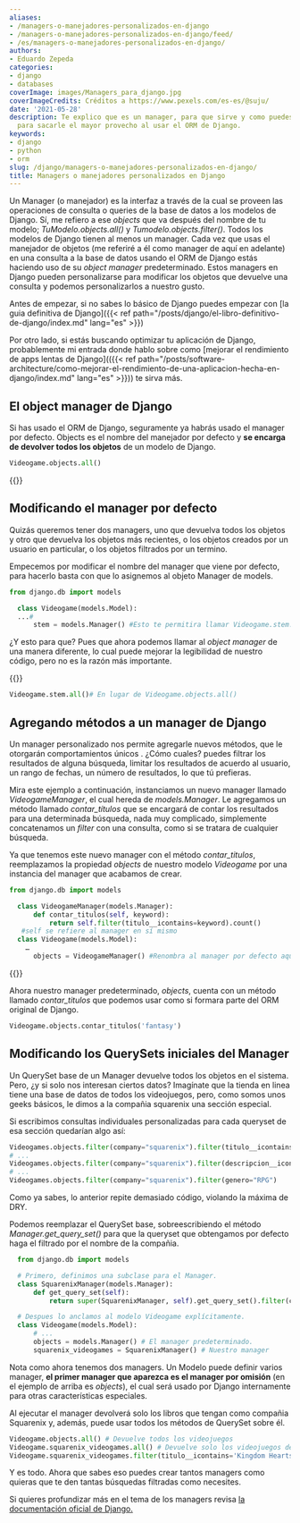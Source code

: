 ```yaml
---
aliases:
- /managers-o-manejadores-personalizados-en-django
- /managers-o-manejadores-personalizados-en-django/feed/
- /es/managers-o-manejadores-personalizados-en-django/
authors:
- Eduardo Zepeda
categories:
- django
- databases
coverImage: images/Managers_para_django.jpg
coverImageCredits: Créditos a https://www.pexels.com/es-es/@suju/
date: '2021-05-28'
description: Te explico que es un manager, para que sirve y como puedes crear y personalizarlos
  para sacarle el mayor provecho al usar el ORM de Django.
keywords:
- django
- python
- orm
slug: /django/managers-o-manejadores-personalizados-en-django/
title: Managers o manejadores personalizados en Django
---
```


Un Manager (o manejador) es la interfaz a través de la cual se proveen las operaciones de consulta o queries de la base de datos a los modelos de Django. Sí, me refiero a ese _objects_ que va después del nombre de tu modelo; _TuModelo.objects.all()_ y _Tumodelo.objects.filter()_. Todos los modelos de Django tienen al menos un manager. Cada vez que usas el manejador de objetos (me referiré a él como manager de aquí en adelante) en una consulta a la base de datos usando el ORM de Django estás haciendo uso de su _object manager_ predeterminado. Estos managers en Django pueden personalizarse para modificar los objetos que devuelve una consulta y podemos personalizarlos a nuestro gusto.

Antes de empezar, si no sabes lo básico de Django puedes empezar con [la guia definitiva de Django]({{< ref path="/posts/django/el-libro-definitivo-de-django/index.md" lang="es" >}})

Por otro lado, si estás buscando optimizar tu aplicación de Django, probablemente mi entrada donde hablo sobre como [mejorar el rendimiento de apps lentas de Django](({{< ref path="/posts/software-architecture/como-mejorar-el-rendimiento-de-una-aplicacion-hecha-en-django/index.md" lang="es" >}})) te sirva más.

## El object manager de Django

Si has usado el ORM de Django, seguramente ya habrás usado el manager por defecto. Objects es el nombre del manejador por defecto y **se encarga de devolver todos los objetos** de un modelo de Django.

```python
Videogame.objects.all()
```

{{<ad1>}}

## Modificando el manager por defecto

Quizás queremos tener dos managers, uno que devuelva todos los objetos y otro que devuelva los objetos más recientes, o los objetos creados por un usuario en particular, o los objetos filtrados por un termino.

Empecemos por modificar el nombre del manager que viene por defecto, para hacerlo basta con que lo asignemos al objeto Manager de models.

```python
from django.db import models

  class Videogame(models.Model):
  ...#
      stem = models.Manager() #Esto te permitira llamar Videogame.stem.all() en lugar de Videogame.objects.all()
```

¿Y esto para que? Pues que ahora podemos llamar al _object manager_ de una manera diferente, lo cual puede mejorar la legibilidad de nuestro código, pero no es la razón más importante.

{{<ad2>}}

```python
Videogame.stem.all()# En lugar de Videogame.objects.all()
```

## Agregando métodos a un manager de Django

Un manager personalizado nos permite agregarle nuevos métodos, que le otorgarán comportamientos únicos . ¿Cómo cuales? puedes filtrar los resultados de alguna búsqueda, limitar los resultados de acuerdo al usuario, un rango de fechas, un número de resultados, lo que tú prefieras.

Mira este ejemplo a continuación, instanciamos un nuevo manager llamado _VideogameManager_, el cual hereda de _models.Manager_. Le agregamos un método llamado _contar\_títulos_ que se encargará de contar los resultados para una determinada búsqueda, nada muy complicado, simplemente concatenamos un _filter_ con una consulta, como si se tratara de cualquier búsqueda.

Ya que tenemos este nuevo manager con el método _contar\_titulos_, reemplazamos la propiedad _objects_ de nuestro modelo _Videogame_ por una instancia del manager que acabamos de crear.

```python
from django.db import models

  class VideogameManager(models.Manager):
      def contar_titulos(self, keyword):
          return self.filter(titulo__icontains=keyword).count()
   #self se refiere al manager en sí mismo
  class Videogame(models.Model):
    …
      objects = VideogameManager() #Renombra al manager por defecto aquí se usa objects para ser consistente
```

{{<ad3>}}

Ahora nuestro manager predeterminado, _objects_, cuenta con un método llamado _contar\_titulos_ que podemos usar como si formara parte del ORM original de Django.

```python
Videogame.objects.contar_titulos('fantasy')
```

## Modificando los QuerySets iniciales del Manager

Un QuerySet base de un Manager devuelve todos los objetos en el sistema. Pero, ¿y si solo nos interesan ciertos datos? Imagínate que la tienda en linea tiene una base de datos de todos los videojuegos, pero, como somos unos geeks básicos, le dimos a la compañia squarenix una sección especial.

Si escribimos consultas individuales personalizadas para cada queryset de esa sección quedarían algo así:

```python
Videogames.objects.filter(company="squarenix").filter(titulo__icontains="Fantasy")
# ...
Videogames.objects.filter(company="squarenix").filter(descripcion__icontains="Aventura")
# ...
Videogames.objects.filter(company="squarenix").filter(genero="RPG")
```

Como ya sabes, lo anterior repite demasiado código, violando la máxima de DRY.

Podemos reemplazar el QuerySet base, sobreescribiendo el método _Manager.get\_query\_set()_ para que la queryset que obtengamos por defecto haga el filtrado por el nombre de la compañia.

```python
  from django.db import models

  # Primero, definimos una subclase para el Manager.
  class SquarenixManager(models.Manager):
      def get_query_set(self):
          return super(SquarenixManager, self).get_query_set().filter(company='squarenix')

  # Despues lo anclamos al modelo Videogame explícitamente.
  class Videogame(models.Model):
      # ...
      objects = models.Manager() # El manager predeterminado.
      squarenix_videogames = SquarenixManager() # Nuestro manager
```

Nota como ahora tenemos dos managers. Un Modelo puede definir varios manager, **el primer manager que aparezca es el manager por omisión** (en el ejemplo de arriba es _objects_), el cual será usado por Django internamente para otras características especiales.

Al ejecutar el manager devolverá solo los libros que tengan como compañia Squarenix y, además, puede usar todos los métodos de QuerySet sobre él.

```python
Videogame.objects.all() # Devuelve todos los videojuegos
Videogame.squarenix_videogames.all() # Devuelve solo los videojuegos de squarenix
Videogame.squarenix_videogames.filter(titulo__icontains='Kingdom Hearts') #Devuelve los videojuegos de squarenix cuyo título contenga Kingdom Hearts
```

Y es todo. Ahora que sabes eso puedes crear tantos managers como quieras que te den tantas búsquedas filtradas como necesites.

Si quieres profundizar más en el tema de los managers revisa [la documentación oficial de Django.](https://docs.djangoproject.com/en/3.2/topics/db/managers/#?)